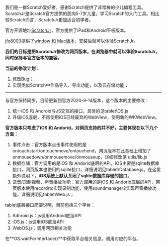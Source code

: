 我们是一群Scratch爱好者，感谢Scratch提供了非常棒的少儿编程工具。
ScratchJr是Scratch官方提供的面向5-7岁儿童，学习Scratch的入门工具。相比较Scratch而言，ScratchJr更加适合初学者。

官方开源地址[ScratchJr](https://github.com/LLK/scratchjr)，官方提供了iPad和Android平板版本。

[jfo8000](https://github.com/jfo8000/ScratchJr-Desktop/)提供了[window 和 Mac版本](https://jfo8000.github.io/ScratchJr-Desktop/)，安装后就可以体验ScratchJr。

**我们的目标是把ScratchJr修改为网页版本，在浏览器中就可以体验ScratchJr，同时保持与官方版本的兼容。**

**当前的修改计划：**

1. 修改Bug；
2. 实现类似Scratch中作品导入、导出功能，以及云存储功能；

---


与官方保持同步，目前更新到官方2020-9-14版本，这个版本的主要修改：
1. 统一iOS 和 Android与JS交互的接口，具体的见tablet\OS.js
2. 升级iOS底层，不再使用iOS已经废弃的WebView，使用新的WKWebView。

**官方版本只考虑了iOS 和 Andorid，对网页支持的并不好，主要体现在以下几个方面：**

1. 事件点击：官方版本点击事件使用的是ontouchstart/ontouchmove/ontouchend，网页版本在此基础上增加了onmousedown/onmousemove/onmouseup，详细修改见 utils/lib.js
2. 数据存储：官方调用的是iOS 和 Andorid底层的API，iOS主要是sqlite数据库接口，网页版本也使用的sqlite接口，详细说明见tablet\Database.js。在这里额外说明下，**iOS系统上默认关闭了sqlite数据库存储的接口**。
3. 录音/录制视频、声音播放功能：官方调用的是iOS 和 Andorid底层的API，网页版本使用recordrtc实现录制功能，使用soundmanager2实现声音播放功能，详细说明见tablet\Web.js；


tablet底层接口简要说明，目前包括三个平台：
1. Adnroid.js：js调用Android底层API
2. iOS.js：js调用iOS底层API
3. WebOS.js：调用网页相关功能

在**OS.waitForInterface()**中获取平台相关信息，调用对应的平台。

